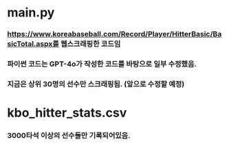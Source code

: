 # main.py
### https://www.koreabaseball.com/Record/Player/HitterBasic/BasicTotal.aspx를 웹스크래핑한 코드임
### 파이썬 코드는 GPT-4o가 작성한 코드를 바탕으로 일부 수정했음.
### 지금은 상위 30명의 선수만 스크래핑됨. (앞으로 수정할 예정)
# kbo_hitter_stats.csv
### 3000타석 이상의 선수들만 기록되어있음.
